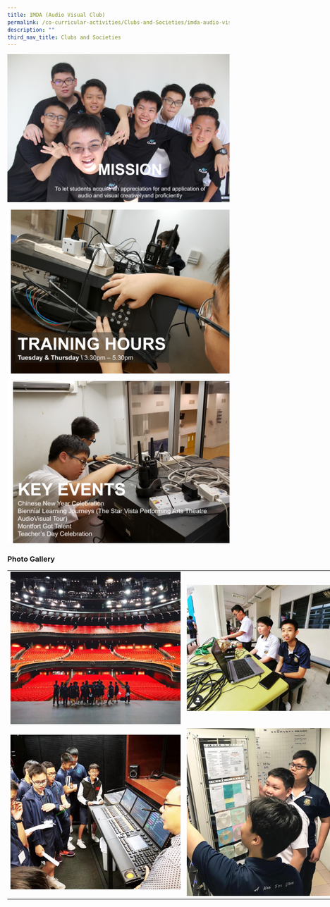 ```yaml
---
title: IMDA (Audio Visual Club)
permalink: /co-curricular-activities/Clubs-and-Societies/imda-audio-visual-club/
description: ""
third_nav_title: Clubs and Societies
---
```

![](/images/av1.png)

![](/images/AV.png)

![](/images/av4.png)




### Photo Gallery

<table style="undefined;table-layout: fixed; width: 800px">
<colgroup>
<col style="width: 400px">
<col style="width: 400px">
</colgroup>
<tbody>
  <tr>
    <td><img src="/images/av5.jpeg"></td>
    <td><img src="/images/av6.jpeg"></td>
  </tr>
	  <tr>
    <td><img src="/images/av7.jpeg"></td>
    <td><img src="/images/av8.jpeg"></td>
  </tr>
</tbody>
</table>